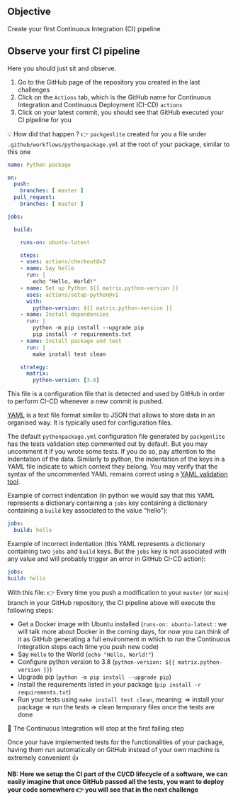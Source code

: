 
## Objective

Create your first Continuous Integration (CI) pipeline

## Observe your first CI pipeline

Here you should just sit and observe.

1. Go to the GitHub page of the repository you created in the last challenges
2. Click on the `Actions` tab, which is the GitHub name for Continuous Integration and Continuous Deployment (CI-CD) `actions`
3. Click on your latest commit, you should see that GitHub executed your CI pipeline for you

💡 How did that happen ?
👉 `packgenlite` created for you a file under `.github/workflows/pythonpackage.yml` at the root of your package, similar to this one

```yaml
name: Python package

on:
  push:
    branches: [ master ]
  pull_request:
    branches: [ master ]

jobs:

  build:

    runs-on: ubuntu-latest

    steps:
    - uses: actions/checkout@v2
    - name: Say hello
      run: |
        echo "Hello, World!"
    - name: Set up Python ${{ matrix.python-version }}
      uses: actions/setup-python@v1
      with:
        python-version: ${{ matrix.python-version }}
    - name: Install dependencies
      run: |
        python -m pip install --upgrade pip
        pip install -r requirements.txt
    - name: Install package and test
      run: |
        make install test clean

    strategy:
      matrix:
        python-version: [3.8]
```

This file is a configuration file that is detected and used by GitHub in order to perform CI-CD whenever a new commit is pushed.

[YAML](https://en.wikipedia.org/wiki/YAML) is a text file format similar to JSON that allows to store data in an organised way. It is typically used for configuration files.

The default `pythonpackage.yml` configuration file generated by `packgenlite` has the tests validation step commented out by default. But you may uncomment it if you wrote some tests. If you do so, pay attention to the indentation of the data. Similarly to python, the indentation of the keys in a YAML file indicate to which context they belong. You may verify that the syntax of the uncommented YAML remains correct using a [YAML validation tool](https://codebeautify.org/yaml-validator).

Example of correct indentation (in python we would say that this YAML represents a dictionary containing a `jobs` key containing a dictionary containing a `build` key associated to the value "hello"):

``` yaml
jobs:
  build: hello
```

Example of incorrect indentation (this YAML represents a dictionary containing two `jobs` and `build` keys. But the `jobs` key is not associated with any value and will probably trigger an error in GitHub CI-CD action):

``` yaml
jobs:
build: hello
```

With this file:
 👉 Every time you push a modification to your `master` (or `main`) branch in your GitHub repository, the CI pipeline above will execute the following steps:
- Get a Docker image with Ubuntu installed (`runs-on: ubuntu-latest` : we will talk more about Docker in the coming days, for now you can think of it as GitHub generating a full environment in which to run the Continuous Integration steps each time you push new code)
- Say `Hello` to the World (`echo "Hello, World!"`)
- Configure python version to 3.8 (`python-version: ${{ matrix.python-version }}`)
- Upgrade pip (`python -m pip install --upgrade pip`)
- Install the requirements listed in your package (`pip install -r requirements.txt`)
- Run your tests using `make install test clean`, meaning:
  => install your package
  => run the tests
  => clean temporary files once the tests are done

🚨 The Continuous Integration will stop at the first failing step

Once your have implemented tests for the functionalities of your package, having them run automatically on GitHub instead of your own machine is extremely convenient 👍

**NB: Here we setup the CI part of the CI/CD lifecycle of a software, we can easily imagine that once GitHub passed all the tests, you want to deploy your code somewhere 👉 you will see that in the next challenge**
